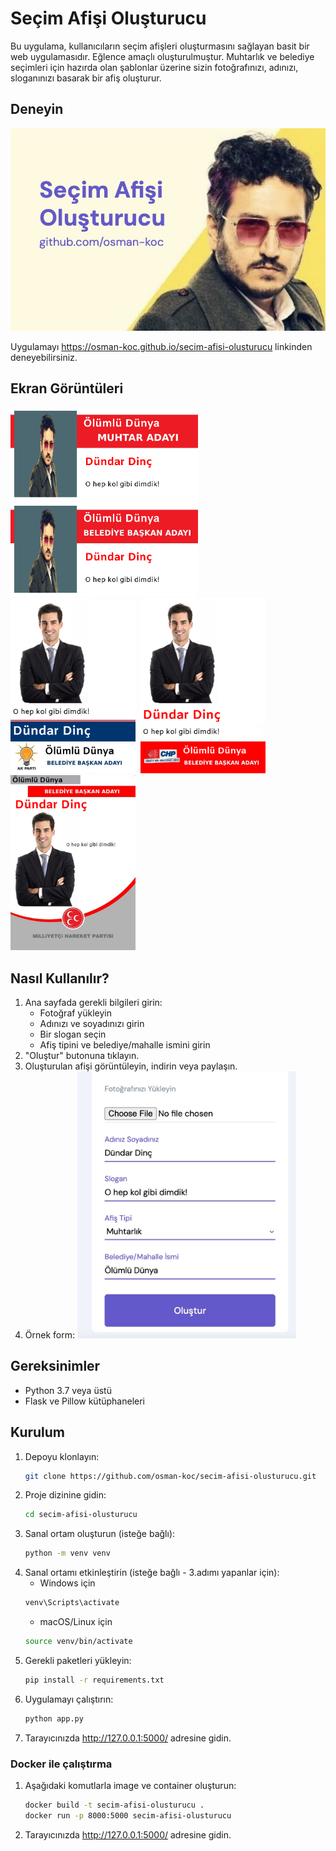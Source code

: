 # Seçim Afişi Oluşturucu

Bu uygulama, kullanıcıların seçim afişleri oluşturmasını sağlayan basit bir web uygulamasıdır. Eğlence amaçlı oluşturulmuştur. Muhtarlık ve belediye seçimleri için hazırda olan şablonlar üzerine sizin fotoğrafınızı, adınızı, sloganınızı basarak bir afiş oluşturur.

## Deneyin

<img src="static/img/banner.jpg" width="600px"></img>

Uygulamayı https://osman-koc.github.io/secim-afisi-olusturucu linkinden deneyebilirsiniz.

## Ekran Görüntüleri

<img src="examples/ex_01.png" width="300px"></img> &nbsp; <img src="examples/ex_02.png" width="300px"></img><br>
<img src="examples/ex_03.png" width="200px"></img>&nbsp; <img src="examples/ex_04.png" width="200px"></img>&nbsp; <img src="examples/ex_05.png" width="200px"></img>

## Nasıl Kullanılır?

1. Ana sayfada gerekli bilgileri girin:
   - Fotoğraf yükleyin
   - Adınızı ve soyadınızı girin
   - Bir slogan seçin
   - Afiş tipini ve belediye/mahalle ismini girin
2. "Oluştur" butonuna tıklayın.
3. Oluşturulan afişi görüntüleyin, indirin veya paylaşın.
4. Örnek form:
<img src="examples/form-screenshot.jpg" width="350px"></img>


## Gereksinimler

- Python 3.7 veya üstü
- Flask ve Pillow kütüphaneleri

## Kurulum

1. Depoyu klonlayın:
   ```bash
   git clone https://github.com/osman-koc/secim-afisi-olusturucu.git
   ```
2. Proje dizinine gidin:
   ```bash
   cd secim-afisi-olusturucu
   ```
3. Sanal ortam oluşturun (isteğe bağlı):
   ```bash
   python -m venv venv
   ```
4. Sanal ortamı etkinleştirin (isteğe bağlı - 3.adımı yapanlar için):
    - Windows için
   ```bash
   venv\Scripts\activate
   ```
   - macOS/Linux için
   ```bash
   source venv/bin/activate
   ```
5. Gerekli paketleri yükleyin:
   ```bash
   pip install -r requirements.txt
   ```
6. Uygulamayı çalıştırın:
   ```bash
   python app.py
   ```
7. Tarayıcınızda http://127.0.0.1:5000/ adresine gidin.

### Docker ile çalıştırma

1. Aşağıdaki komutlarla image ve container oluşturun:
   ```bash
   docker build -t secim-afisi-olusturucu .
   docker run -p 8000:5000 secim-afisi-olusturucu
   ```
2. Tarayıcınızda http://127.0.0.1:5000/ adresine gidin.

